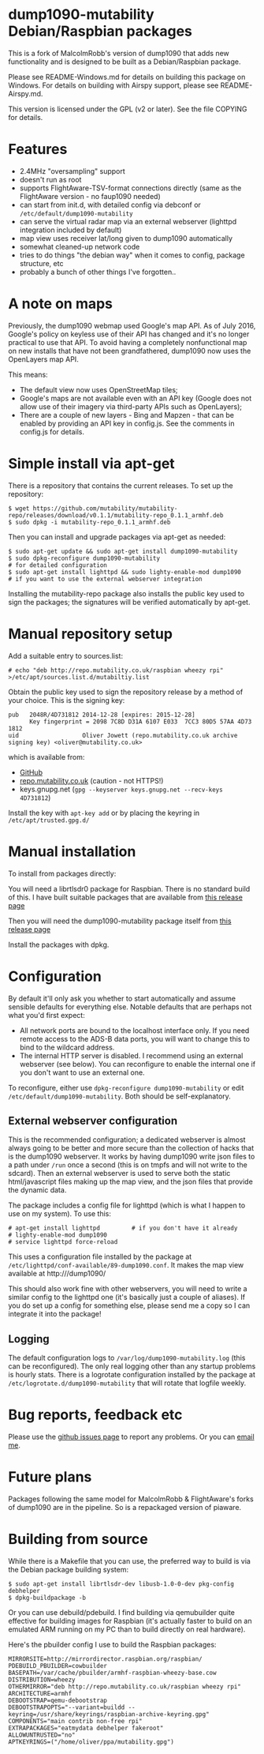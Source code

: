 # dump1090-mutability Debian/Raspbian packages

This is a fork of MalcolmRobb's version of dump1090
that adds new functionality and is designed to be built as
a Debian/Raspbian package.

Please see README-Windows.md for details on building this package on Windows. For details on building with
Airspy support, please see README-Airspy.md.

This version is licensed under the GPL (v2 or later).
See the file COPYING for details.

# Features

* 2.4MHz "oversampling" support
* doesn't run as root
* supports FlightAware-TSV-format connections directly (same as the FlightAware version - no faup1090 needed)
* can start from init.d, with detailed config via debconf or `/etc/default/dump1090-mutability`
* can serve the virtual radar map via an external webserver (lighttpd integration included by default)
* map view uses receiver lat/long given to dump1090 automatically
* somewhat cleaned-up network code
* tries to do things "the debian way" when it comes to config, package structure, etc
* probably a bunch of other things I've forgotten..

# A note on maps

Previously, the dump1090 webmap used Google's map API. As of July 2016, Google's policy on keyless use of their
API has changed and it's no longer practical to use that API. To avoid having a completely nonfunctional
map on new installs that have not been grandfathered, dump1090 now uses the OpenLayers map API.

This means:

* The default view now uses OpenStreetMap tiles;
* Google's maps are not available even with an API key (Google does not allow use of their imagery via
  third-party APIs such as OpenLayers);
* There are a couple of new layers - Bing and Mapzen - that can be enabled by providing an API key
  in config.js. See the comments in config.js for details.

# Simple install via apt-get

There is a repository that contains the current releases. To set up the repository:

````
$ wget https://github.com/mutability/mutability-repo/releases/download/v0.1.1/mutability-repo_0.1.1_armhf.deb
$ sudo dpkg -i mutability-repo_0.1.1_armhf.deb
````

Then you can install and upgrade packages via apt-get as needed:

````
$ sudo apt-get update && sudo apt-get install dump1090-mutability
$ sudo dpkg-reconfigure dump1090-mutability                           # for detailed configuration
$ sudo apt-get install lighttpd && sudo lighty-enable-mod dump1090    # if you want to use the external webserver integration
````

Installing the mutability-repo package also installs the public key used to sign the packages; the signatures will be verified automatically by apt-get.

# Manual repository setup

Add a suitable entry to sources.list:

````
# echo "deb http://repo.mutability.co.uk/raspbian wheezy rpi" >/etc/apt/sources.list.d/mutabiltiy.list
````

Obtain the public key used to sign the repository release by a method of your choice. This is the signing key:

````
pub   2048R/4D731812 2014-12-28 [expires: 2015-12-28]
      Key fingerprint = 2098 7C8D D31A 6107 E033  7CC3 80D5 57AA 4D73 1812
uid                  Oliver Jowett (repo.mutability.co.uk archive signing key) <oliver@mutability.co.uk>
````

which is available from:

 * [GitHub](https://github.com/mutability/mutability-repo/raw/master/mutability.gpg)
 * [repo.mutability.co.uk](http://repo.mutability.co.uk/mutability.gpg) (caution - not HTTPS!)
 * keys.gnupg.net (`gpg --keyserver keys.gnupg.net --recv-keys 4D731812`)

Install the key with `apt-key add` or by placing the keyring in `/etc/apt/trusted.gpg.d/`

# Manual installation

To install from packages directly:

You will need a librtlsdr0 package for Raspbian.
There is no standard build of this.
I have built suitable packages that are available from 
[this release page](https://github.com/mutability/librtlsdr/releases)

Then you will need the dump1090-mutability package itself from
[this release page](https://github.com/mutability/dump1090/releases)

Install the packages with dpkg.

# Configuration

By default it'll only ask you whether to start automatically and assume sensible defaults for everything else.
Notable defaults that are perhaps not what you'd first expect:

* All network ports are bound to the localhost interface only.
  If you need remote access to the ADS-B data ports, you will want to change this to bind to the wildcard address.
* The internal HTTP server is disabled. I recommend using an external webserver (see below).
  You can reconfigure to enable the internal one if you don't want to use an external one.

To reconfigure, either use `dpkg-reconfigure dump1090-mutability` or edit `/etc/default/dump1090-mutability`. Both should be self-explanatory.

## External webserver configuration

This is the recommended configuration; a dedicated webserver is almost always going to be better and more secure than the collection of hacks that is the dump1090 webserver.
It works by having dump1090 write json files to a path under `/run` once a second (this is on tmpfs and will not write to the sdcard).
Then an external webserver is used to serve both the static html/javascript files making up the map view, and the json files that provide the dynamic data.

The package includes a config file for lighttpd (which is what I happen to use on my system).
To use this:

````
# apt-get install lighttpd         # if you don't have it already
# lighty-enable-mod dump1090
# service lighttpd force-reload
````

This uses a configuration file installed by the package at `/etc/lighttpd/conf-available/89-dump1090.conf`.
It makes the map view available at http://<pi address>/dump1090/

This should also work fine with other webservers, you will need to write a similar config to the lighttpd one (it's basically just a couple of aliases).
If you do set up a config for something else, please send me a copy so I can integrate it into the package!

## Logging

The default configuration logs to `/var/log/dump1090-mutability.log` (this can be reconfigured).
The only real logging other than any startup problems is hourly stats.
There is a logrotate configuration installed by the package at `/etc/logrotate.d/dump1090-mutability` that will rotate that logfile weekly.

# Bug reports, feedback etc

Please use the [github issues page](https://github.com/mutability/dump1090/issues) to report any problems.
Or you can [email me](mailto:oliver@mutability.co.uk).

# Future plans

Packages following the same model for MalcolmRobb & FlightAware's forks of dump1090 are in the pipeline.
So is a repackaged version of piaware.

# Building from source

While there is a Makefile that you can use, the preferred way to build is via the Debian package building system:

````
$ sudo apt-get install librtlsdr-dev libusb-1.0-0-dev pkg-config debhelper
$ dpkg-buildpackage -b
````

Or you can use debuild/pdebuild. I find building via qemubuilder quite effective for building images for Raspbian (it's actually faster to build on an emulated ARM running on my PC than to build directly on real hardware).

Here's the pbuilder config I use to build the Raspbian packages:

````
MIRRORSITE=http://mirrordirector.raspbian.org/raspbian/
PDEBUILD_PBUILDER=cowbuilder
BASEPATH=/var/cache/pbuilder/armhf-raspbian-wheezy-base.cow
DISTRIBUTION=wheezy
OTHERMIRROR="deb http://repo.mutability.co.uk/raspbian wheezy rpi"
ARCHITECTURE=armhf
DEBOOTSTRAP=qemu-debootstrap
DEBOOTSTRAPOPTS="--variant=buildd --keyring=/usr/share/keyrings/raspbian-archive-keyring.gpg"
COMPONENTS="main contrib non-free rpi"
EXTRAPACKAGES="eatmydata debhelper fakeroot"
ALLOWUNTRUSTED="no"
APTKEYRINGS=("/home/oliver/ppa/mutability.gpg")
````
